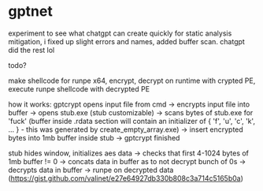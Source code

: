 # gptnet
experiment to see what chatgpt can create quickly for static analysis mitigation, i fixed up slight errors and names, added buffer scan. chatgpt did the rest lol

todo?

make shellcode for runpe x64, encrypt, decrypt on runtime with crypted PE, execute runpe shellcode with decrypted PE



how it works:
gptcrypt opens input file from cmd
-> encrypts input file into buffer
-> opens stub.exe (stub customizable)
-> scans bytes of stub.exe for 'fuck' (buffer inside .rdata section will contain an initializer of { 'f', 'u', 'c', 'k', ... } - this was generated by create_empty_array.exe)
-> insert encrypted bytes into 1mb buffer inside stub
-> gptcrypt finished

stub hides window, initializes aes data
-> checks that first 4-1024 bytes of 1mb buffer != 0
-> concats data in buffer as to not decrypt bunch of 0s
-> decrypts data in buffer
-> runpe on decrypted data (https://gist.github.com/valinet/e27e64927db330b808c3a714c5165b0a)
